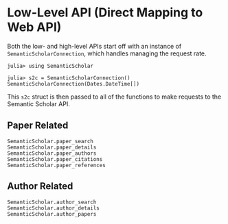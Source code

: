 # Low-Level API (Direct Mapping to Web API)

Both the low- and high-level APIs start off with an instance of `SemanticScholarConnection`,
which handles managing the request rate.

```julia-repl
julia> using SemanticScholar

julia> s2c = SemanticScholarConnection()
SemanticScholarConnection(Dates.DateTime[])

```

This `s2c` struct is then passed to all of the functions to make requests to the Semantic Scholar API.

## Paper Related

```@docs
SemanticScholar.paper_search
SemanticScholar.paper_details
SemanticScholar.paper_authors
SemanticScholar.paper_citations
SemanticScholar.paper_references
```

## Author Related

```@docs
SemanticScholar.author_search
SemanticScholar.author_details
SemanticScholar.author_papers
```
